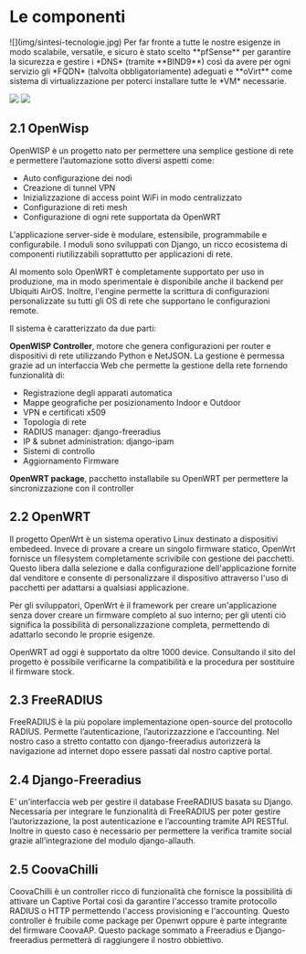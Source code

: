 <h1>Le componenti</h1>
![](img/sintesi-tecnologie.jpg)
Per far fronte a tutte le nostre esigenze in modo scalabile, versatile, e sicuro è stato scelto **pfSense** per garantire la sicurezza e gestire i *DNS* (tramite **BIND9**) così da avere per ogni servizio gli *FQDN* (talvolta obbligatoriamente) adeguati e **oVirt** come sistema di virtualizzazione per poterci installare tutte le *VM* necessarie.

<img src="../img/oVirt1.png" width="48%">  <img src="../img/oVirt2.png" width="48%">

## 2.1 OpenWisp
OpenWISP è un progetto nato per permettere una semplice gestione di rete e permettere l’automazione sotto diversi aspetti come:

 - Auto configurazione dei nodi
 - Creazione di tunnel VPN
 - Inizializzazione di access point WiFi in modo centralizzato
 - Configurazione di reti mesh
 - Configurazione di ogni rete supportata da OpenWRT

L'applicazione server-side è modulare, estensibile, programmabile e configurabile. I moduli sono sviluppati con Django, un ricco ecosistema di componenti riutilizzabili soprattutto per applicazioni di rete.

Al momento solo OpenWRT è completamente supportato per uso in produzione, ma in modo sperimentale è disponibile anche il backend per Ubiquiti AirOS. Inoltre, l'engine permette la scrittura di configurazioni personalizzate su tutti gli OS di rete che supportano le configurazioni remote.

Il sistema è caratterizzato da due parti:

**OpenWISP Controller**, motore che genera configurazioni per router e dispositivi di rete utilizzando Python e NetJSON. La gestione è permessa grazie ad un interfaccia Web che permette la gestione della rete fornendo funzionalità di:

 - Registrazione degli apparati automatica
 - Mappe geografiche per posizionamento Indoor e Outdoor
 - VPN e certificati x509
 - Topologia di rete
 - RADIUS manager: django-freeradius
 - IP & subnet administration: django-ipam
 - Sistemi di controllo
 - Aggiornamento Firmware

**OpenWRT package**, pacchetto installabile su OpenWRT per permettere la sincronizzazione con il controller
## 2.2 OpenWRT
Il progetto OpenWrt è un sistema operativo Linux destinato a dispositivi embedeed. Invece di provare a creare un singolo firmware statico, OpenWrt fornisce un filesystem completamente scrivibile con gestione dei pacchetti. Questo libera dalla selezione e dalla configurazione dell'applicazione fornite dal venditore e consente di personalizzare il dispositivo attraverso l'uso di pacchetti per adattarsi a qualsiasi applicazione.

Per gli sviluppatori, OpenWrt è il framework per creare un'applicazione senza dover creare un firmware completo al suo interno; per gli utenti ciò significa la possibilità di personalizzazione completa, permettendo di adattarlo secondo le proprie esigenze.

OpenWRT ad oggi è supportato da oltre 1000 device. Consultando il sito del progetto è possibile verificarne la compatibilità e la procedura per sostituire il firmware stock.
## 2.3 FreeRADIUS
FreeRADIUS è la più popolare implementazione open-source del protocollo RADIUS. Permette l’autenticazione, l’autorizzazzione e l’accounting. Nel nostro caso a stretto contatto con django-freeradius autorizzerà la navigazione ad internet dopo essere passati dal nostro captive portal.
## 2.4 Django-Freeradius
E’ un’interfaccia web per gestire il database FreeRADIUS basata su Django. Necessaria per integrare le funzionalità di FreeRADIUS per poter gestire l’autorizzazione, la post autenticazione e l’accounting tramite API RESTful. Inoltre in questo caso è necessario per permettere la verifica tramite social grazie all’integrazione del modulo django-allauth.
## 2.5 CoovaChilli
CoovaChilli è un controller ricco di funzionalità che fornisce la possibilità di attivare un Captive Portal così da garantire l'accesso tramite protocollo RADIUS o HTTP permettendo l'access provisioning e l'accounting.
Questo controller è fruibile come package per Openwrt oppure è parte integrante del firmware CoovaAP.
Questo package sommato a Freeradius e Django-freeradius permetterà di raggiungere il nostro obbiettivo.
